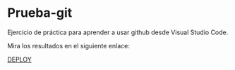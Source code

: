 # Prueba-git

Ejercicio de práctica para aprender a usar github desde Visual Studio Code.

Mira los resultados en el siguiente enlace:

[DEPLOY](http://prueba-git-beta.vercel.app/)
